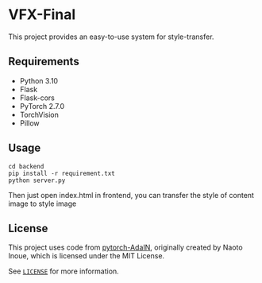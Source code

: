 # VFX-Final

This project provides an easy-to-use system for style-transfer.

## Requirements

- Python 3.10
- Flask
- Flask-cors
- PyTorch 2.7.0
- TorchVision
- Pillow

## Usage

```
cd backend
pip install -r requirement.txt
python server.py
```
Then just open index.html in frontend, you can transfer the style of content image to style image

## License

This project uses code from [pytorch-AdaIN](https://github.com/naoto0804/pytorch-AdaIN), originally created by Naoto Inoue, which is licensed under the MIT License.

See [`LICENSE`](./LICENSE) for more information.